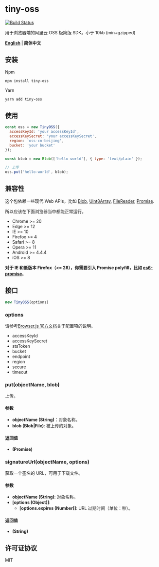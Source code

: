 # tiny-oss

[![Build Status](https://travis-ci.org/Alex1990/tiny-oss.svg?branch=master)](https://travis-ci.org/Alex1990/tiny-oss)

用于浏览器端的阿里云 OSS 极简版 SDK。小于 10kb (min+gzipped)

**[English](README.md) | 简体中文**

## 安装

Npm

```sh
npm install tiny-oss
```

Yarn

```sh
yarn add tiny-oss
```

## 使用

```js
const oss = new TinyOSS({
  accessKeyId: 'your accessKeyId',
  accessKeySecret: 'your accessKeySecret',
  region: 'oss-cn-beijing',
  bucket: 'your bucket'
});

const blob = new Blob(['hello world'], { type: 'text/plain' });

// 上传
oss.put('hello-world', blob);
```

## 兼容性

这个包依赖一些现代 Web APIs，比如 [Blob](https://developer.mozilla.org/zh-CN/docs/Web/API/Blob), [Uint8Array](https://developer.mozilla.org/zh-CN/docs/Web/JavaScript/Reference/Global_Objects/Uint8Array), [FileReader](https://developer.mozilla.org/zh-CN/docs/Web/API/FileReader), [Promise](https://developer.mozilla.org/zh-CN/docs/Web/JavaScript/Reference/Global_Objects/Promise).

所以应该在下面浏览器当中都能正常运行。

* Chrome >= 20
* Edge >= 12
* IE >= 10
* Firefox >= 4
* Safari >= 8
* Opera >= 11
* Android >= 4.4.4
* iOS >= 8

**对于 IE 和低版本 Firefox（<= 28），你需要引入 Promise polyfill，比如 [es6-promise](https://github.com/stefanpenner/es6-promise)**。

## 接口

```js
new TinyOSS(options)
```

### options

请参考[Browser.js 官方文档](https://help.aliyun.com/document_detail/64095.html?spm=a2c4g.11186623.6.1122.27976928XhTpTr)关于配置项的说明。

* accessKeyId
* accessKeySecret
* stsToken
* bucket
* endpoint
* region
* secure
* timeout

### put(objectName, blob)

上传。

#### 参数

* **objectName (String)**：对象名称。
* **blob (Blob|File)**: 被上传的对象。

#### 返回值

* **(Promise)**

### signatureUrl(objectName, options)

获取一个签名的 URL，可用于下载文件。

#### 参数

* **objectName (String)**: 对象名称。
* **[options (Object)]**:
  + **[options.expires (Number)]**: URL 过期时间（单位：秒）。

#### 返回值

* **(String)**

## 许可证协议

MIT
